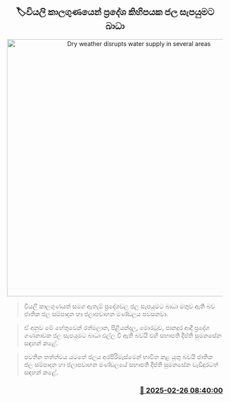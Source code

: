 <p align='center'><b><h2 align='center' title='Dry weather disrupts water supply in several areas'>🏷වියලි කාලගුණයෙන් ප්‍රදේශ කිහිපයක ජල සැපයුමට බාධා</h2></b></p>
<p align='center'><img src='https://helakuru.sgp1.cdn.digitaloceanspaces.com/esana/images/lib/water-cut-new-archived.jpg' width='600' alt='Dry weather disrupts water supply in several areas'></p>

> වියලි කාලගුණයත් සමග ඇතැම් ප්‍රදේශවල ජල සැපයුමට බාධා මතුව ඇති බව ජාතික ජල සම්පාදන හා ජලාපවාහන මණ්ඩලය පවසනවා.

> ඒ අනුව මේ හේතුවෙන් රත්මලාන, පිළියන්දල, මොරටුව, පානදුර ආදී ප්‍රදේශ ගණනාවක ජල සැපයුමට බාධා එල්ල වී ඇති බවයි එහි සභාපති දීප්ති සුමනසේන සඳහන් කළේ.

> පවතින තත්ත්වය යටතේ ජලය අරපිරිමැස්මෙන් භාවිත කළ යුතු බවයි ජාතික ජල සම්පාදන හා ජලාපවාහන මණ්ඩලයේ සභාපති දීප්ති සුමනසේන වැඩිදුරටත් සඳහන් කළේ. 



<h3 align='right'><a href='https://www.helakuru.lk/esana/p/107821/'>📅 2025-02-26 08:40:00</a></h3>
